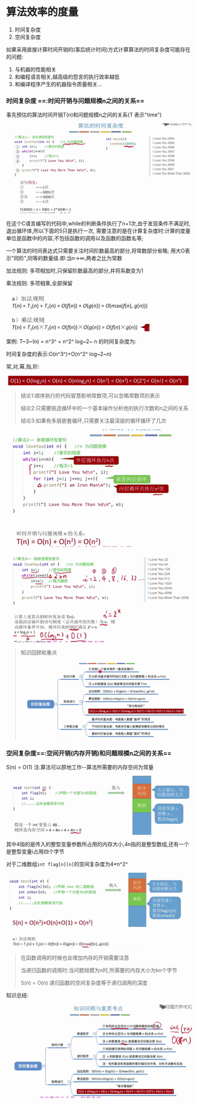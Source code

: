 # 算法效率的度量

1. 时间复杂度
2. 空间复杂度



如果采用直接计算时间开销的(事后统计时间)方式计算算法的时间复杂度可能存在的问题:

1. 与机器的性能相关
2. 和编程语言相关,越高级的怨言的执行效率越低
3. 和编译程序产生的机器指令质量相关...

### 时间复杂度 ==:时间开销与问题规模n之间的关系==

事先预估的算法时间开销T(n)和问题规模n之间的关系(T 表示"time")

![image-20230510164254941](image-20230510164254941.png)

在这个C语言编写的代码中,while的判断条件执行了n+1次,由于发现条件不满足时,退出循环体,所以下面的5只是执行一次,   	需要注意的是在计算复杂度时:计算的度量单位是函数中的内容,不包括函数的调用以及函数的函数名等;

一个算法的时间表达式只需要关注时间阶数最高的部分,将常数部分省略;
用大O表示"同阶",同等的数量级.即:当n->∞,两者之比为常数

加法规则:
多项相加时,只保留阶数最高的部分,并将系数变为1

乘法规则:
多项相乘,全部保留

![image-20230510165602403](image-20230510165602403.png)

案例: T~3~(n) = n^3^ + n^2^ log~2~ n 的时间复杂度为:

时间复杂度的表示:O(n^3^)+O(n^2^ log~2~n)

常,对,幂,指,阶:

![image-20230510170131450](image-20230510170131450.png)

> 结论1:顺序执行的代码智慧影响常数项,可以忽略常数项的表示
>
> 结论2:只需要挑选循环中的一个基本操作分析他的执行次数和n之间的关系
>
> 结论3:如果有多层嵌套循环,只需要关注最深层的循环循环了几次 

![image-20230510171103131](image-20230510171103131.png)

![image-20230510171410970](image-20230510171410970.png)

> 知识回顾和重点
>
> ![image-20230510171803010](image-20230510171803010.png)



### 空间复杂度==:空间开销(内存开销)和问题规模n之间的关系==

S(n) = O(1)
注:算法可以原地工作--算法所需要的内存空间为常量

![image-20230510172601381](image-20230510172601381.png)
其中4指的是传入的整型变量参数所占用的内存大小,4n指的是整型数组,还有一个是整型变量i占用四个字节

对于二维数组`int flag[n][n]`的空间复杂度为4*n^2^

![image-20230510173038181](image-20230510173038181.png)

> 在函数调用的时候也会增加内存的开销需要注意
>
> 当递归函数的调用时:当问题规模为n时,所需要的内存大小为kn个字节
>
> S(n) = O(n) 递归函数的空间复杂度等于递归调用的深度 

知识总结:

![image-20230510173847624](image-20230510173847624.png)